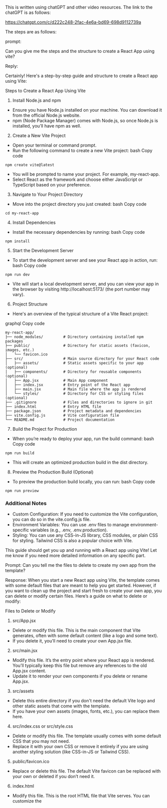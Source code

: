 This is written using chatGPT and other video resources. The link to the chatGPT is as follows:

https://chatgpt.com/c/d222c248-2fac-4e6a-bd69-698d9112739a

The steps are as follows:

prompt:

Can you give me the steps and the structure to create a React App using vite?


Reply:

Certainly! Here's a step-by-step guide and structure to create a React app using Vite:

Steps to Create a React App Using Vite
1. Install Node.js and npm
- Ensure you have Node.js installed on your machine. You can download it from the official Node.js website.
- npm (Node Package Manager) comes with Node.js, so once Node.js is installed, you’ll have npm as well.
2. Create a New Vite Project
- Open your terminal or command prompt.
- Run the following command to create a new Vite project:
bash
Copy code
```
npm create vite@latest
```
- You will be prompted to name your project. For example, my-react-app.
- Select React as the framework and choose either JavaScript or TypeScript based on your preference.
3. Navigate to Your Project Directory
- Move into the project directory you just created:
bash
Copy code
```
cd my-react-app
```
4. Install Dependencies
- Install the necessary dependencies by running:
bash
Copy code
```
npm install
```
5. Start the Development Server
- To start the development server and see your React app in action, run:
bash
Copy code
```
npm run dev
```
- Vite will start a local development server, and you can view your app in the browser by visiting http://localhost:5173/ (the port number may vary).
6. Project Structure
- Here's an overview of the typical structure of a Vite React project:

graphql
Copy code
```
my-react-app/
├── node_modules/         # Directory containing installed npm packages
├── public/               # Directory for static assets (favicon, images, etc.)
│   └── favicon.ico
├── src/                  # Main source directory for your React code
│   ├── assets/           # Static assets specific to your app (optional)
│   ├── components/       # Directory for reusable components (optional)
│   ├── App.jsx           # Main App component
│   ├── index.jsx         # Entry point of the React app
│   ├── main.jsx          # Main file where the app is rendered
│   └── styles/           # Directory for CSS or styling files (optional)
├── .gitignore            # Files and directories to ignore in git
├── index.html            # Entry HTML file
├── package.json          # Project metadata and dependencies
├── vite.config.js        # Vite configuration file
└── README.md             # Project documentation
```
7. Build the Project for Production
- When you’re ready to deploy your app, run the build command:
bash
Copy code
```
npm run build

```
- This will create an optimized production build in the dist directory.

8. Preview the Production Build (Optional)
- To preview the production build locally, you can run:
bash
Copy code
```
npm run preview

```

### Additional Notes
- Custom Configuration: If you need to customize the Vite configuration, you can do so in the vite.config.js file.
- Environment Variables: You can use .env files to manage environment-specific variables (e.g., .env, .env.production).
- Styling: You can use any CSS-in-JS library, CSS modules, or plain CSS for styling. Tailwind CSS is also a popular choice with Vite.

This guide should get you up and running with a React app using Vite! Let me know if you need more detailed information on any specific part.


Prompt: Can you tell me the files to delete to create my own app from the template?


Response: When you start a new React app using Vite, the template comes with some default files that are meant to help you get started. However, if you want to clean up the project and start fresh to create your own app, you can delete or modify certain files. Here’s a guide on what to delete or modify:

Files to Delete or Modify
1. src/App.jsx
- Delete or modify this file. This is the main component that Vite generates, often with some default content (like a logo and some text).
- If you delete it, you’ll need to create your own App.jsx file.
2. src/main.jsx
- Modify this file. It’s the entry point where your React app is rendered. You’ll typically keep this file but remove any references to the old App.jsx content.
- Update it to render your own components if you delete or rename App.jsx.
3. src/assets
- Delete this entire directory if you don't need the default Vite logo and other static assets that come with the template.
- If you have your own assets (images, fonts, etc.), you can replace them here.
4. src/index.css or src/style.css
- Delete or modify this file. The template usually comes with some default CSS that you may not need.
- Replace it with your own CSS or remove it entirely if you are using another styling solution (like CSS-in-JS or Tailwind CSS).
5. public/favicon.ico
- Replace or delete this file. The default Vite favicon can be replaced with your own or deleted if you don’t need it.
6. index.html
- Modify this file. This is the root HTML file that Vite serves. You can customize the <title>, remove the default Vite comments, and add any meta tags or links to stylesheets that your app might need.
- Remove or modify any references to the default favicon or other Vite-specific setup.

### Final Project Structure After Cleanup
After deleting the unnecessary files, your project structure might look something like this:

graphql
Copy code

```
my-react-app/
├── node_modules/         # Directory containing installed npm packages
├── public/               # Public directory for static assets
│   └── favicon.ico       # (Optional) Replace or delete this file
├── src/                  # Main source directory for your React code
│   ├── components/       # Directory for reusable components (create this if needed)
│   ├── App.jsx           # Create your main App component
│   ├── index.jsx         # Entry point of the React app
│   ├── main.jsx          # Main file where the app is rendered
│   └── styles/           # Directory for your CSS or styling files (optional)
├── .gitignore            # Files and directories to ignore in git
├── index.html            # Entry HTML file (modify this)
├── package.json          # Project metadata and dependencies
├── vite.config.js        # Vite configuration file (modify if necessary)
└── README.md             # Project documentation (update with your own)

```

### Summary
- Delete unnecessary default files: src/App.jsx, src/assets/, and possibly src/index.css.
- Modify key files: src/main.jsx, index.html, and vite.config.js (if needed).
- Add your own structure: Create your own components and styles in the src directory.

This setup allows you to start with a clean slate, building your React app from the ground up using Vite.

















